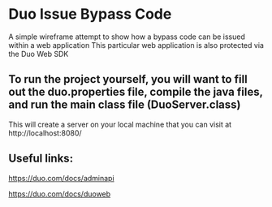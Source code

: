 # Duo Issue Bypass Code
A simple wireframe attempt to show how a bypass code can be issued within a web application
This particular web application is also protected via the Duo Web SDK

## To run the project yourself, you will want to fill out the duo.properties file, compile the java files, and run the main class file (DuoServer.class)

This will create a server on your local machine that you can visit at http://localhost:8080/

## Useful links:
https://duo.com/docs/adminapi 

https://duo.com/docs/duoweb
